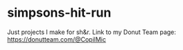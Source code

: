 # simpsons-hit-run
Just projects I make for sh&r.
Link to my Donut Team page: https://donutteam.com/@CopilMic
